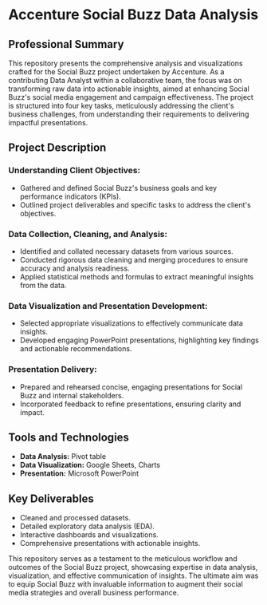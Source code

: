 # Accenture Social Buzz Data Analysis 

## Professional Summary

This repository presents the comprehensive analysis and visualizations crafted for the Social Buzz project undertaken by Accenture. As a contributing Data Analyst within a collaborative team, the focus was on transforming raw data into actionable insights, aimed at enhancing Social Buzz's social media engagement and campaign effectiveness. The project is structured into four key tasks, meticulously addressing the client's business challenges, from understanding their requirements to delivering impactful presentations.

## Project Description 

### Understanding Client Objectives:

- Gathered and defined Social Buzz's business goals and key performance indicators (KPIs).
- Outlined project deliverables and specific tasks to address the client's objectives.

### Data Collection, Cleaning, and Analysis:

- Identified and collated necessary datasets from various sources.
- Conducted rigorous data cleaning and merging procedures to ensure accuracy and analysis readiness.
- Applied statistical methods and formulas to extract meaningful insights from the data.

### Data Visualization and Presentation Development:

- Selected appropriate visualizations to effectively communicate data insights.
- Developed engaging PowerPoint presentations, highlighting key findings and actionable recommendations.


### Presentation Delivery:

- Prepared and rehearsed concise, engaging presentations for Social Buzz and internal stakeholders.
- Incorporated feedback to refine presentations, ensuring clarity and impact.

## Tools and Technologies

- **Data Analysis:** Pivot table
- **Data Visualization:** Google Sheets, Charts 
- **Presentation:** Microsoft PowerPoint

## Key Deliverables

- Cleaned and processed datasets.
- Detailed exploratory data analysis (EDA).
- Interactive dashboards and visualizations.
- Comprehensive presentations with actionable insights.

This repository serves as a testament to the meticulous workflow and outcomes of the Social Buzz project, showcasing expertise in data analysis, visualization, and effective communication of insights. The ultimate aim was to equip Social Buzz with invaluable information to augment their social media strategies and overall business performance.








